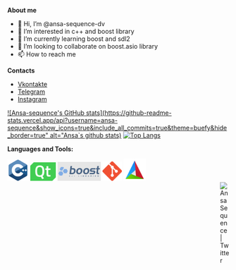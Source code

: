 
**About me**
- 👋 Hi, I’m @ansa-sequence-dv
- 👀 I’m interested in c++ and boost library
- 🌱 I’m currently learning boost and sdl2
- 💞️ I’m looking to collaborate on boost.asio library
- 📫 How to reach me 


**Contacts**
- [Vkontakte](https://vk.com/ansa.sequence)
- [Telegram](https://t.me/NoHaxEx)
- [Instagram](https://www.instagram.com/sahil_is_baku/)

[![Ansa-sequence's GitHub stats](https://github-readme-stats.vercel.app/api?username=ansa-sequence&show_icons=true&include_all_commits=true&theme=buefy&hide_border=true" alt="Ansa`s github stats)](https://github.com/anuraghazra/github-readme-stats)
[![Top Langs](https://github-readme-stats.vercel.app/api/top-langs/?username=ansa-sequence&layout=compact&theme=buefy&hide_border=true)](https://github.com/anuraghazra/github-readme-stats)

**Languages and Tools:**  
<div class="tools_and_languages">
  <img src="./.vs/C++_logo.png" alt="C++" width="48px"/>
  <img src="./.vs/Qt_logo.png" alt="Qt framework" width="58px"/>
  <img src="./.vs/Boost_logo.png" alt="Boost C++ libraries" width="98px"/>
  <img src="./.vs/Git_logo.png" alt="Git" width="44px"/>
  <img src="./.vs/CMake_logo.png" alt="CMake" width="50px"/>
</div>

<a href="https://twitter.com/KulievSakhil">
  <img align="right" alt="Ansa Sequence | Twitter" width="21px" src="https://raw.githubusercontent.com/anuraghazra/anuraghazra/master/assets/twitter.svg" />
</a>
